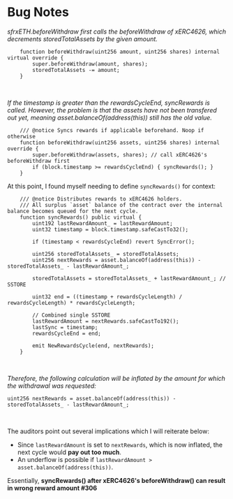 # Bug Notes

*sfrxETH.beforeWithdraw first calls the beforeWithdraw of xERC4626, which decrements storedTotalAssets by the given amount.*

```solidity
    function beforeWithdraw(uint256 amount, uint256 shares) internal virtual override {
        super.beforeWithdraw(amount, shares);
        storedTotalAssets -= amount;
    }
```
<br>

*If the timestamp is greater than the rewardsCycleEnd, syncRewards is called. However, the problem is that the assets have not been transfered out yet, meaning asset.balanceOf(address(this)) still has the old value.*
<br>

```solidity
    /// @notice Syncs rewards if applicable beforehand. Noop if otherwise 
    function beforeWithdraw(uint256 assets, uint256 shares) internal override {
        super.beforeWithdraw(assets, shares); // call xERC4626's beforeWithdraw first
        if (block.timestamp >= rewardsCycleEnd) { syncRewards(); } 
    }
```

At this point, I found myself needing to define ``syncRewards()`` for context: <br>

```solidity
    /// @notice Distributes rewards to xERC4626 holders.
    /// All surplus `asset` balance of the contract over the internal balance becomes queued for the next cycle.
    function syncRewards() public virtual {
        uint192 lastRewardAmount_ = lastRewardAmount;
        uint32 timestamp = block.timestamp.safeCastTo32();

        if (timestamp < rewardsCycleEnd) revert SyncError();

        uint256 storedTotalAssets_ = storedTotalAssets;
        uint256 nextRewards = asset.balanceOf(address(this)) - storedTotalAssets_ - lastRewardAmount_;

        storedTotalAssets = storedTotalAssets_ + lastRewardAmount_; // SSTORE

        uint32 end = ((timestamp + rewardsCycleLength) / rewardsCycleLength) * rewardsCycleLength;

        // Combined single SSTORE
        lastRewardAmount = nextRewards.safeCastTo192();
        lastSync = timestamp;
        rewardsCycleEnd = end;

        emit NewRewardsCycle(end, nextRewards);
    }
```
<br>

*Therefore, the following calculation will be inflated by the amount for which the withdrawal was requested:*

```solidity
uint256 nextRewards = asset.balanceOf(address(this)) - storedTotalAssets_ - lastRewardAmount_;
```
<br>

The auditors point out several implications which I will reiterate below: <br>

- Since ``lastRewardAmount`` is set to ``nextRewards``, which is now inflated, the next cycle would **pay out too much**.
- An underflow is possible if ``lastRewardAmount > asset.balanceOf(address(this))``.

Essentially, **syncRewards() after xERC4626's beforeWithdraw() can result in wrong reward amount #306**





